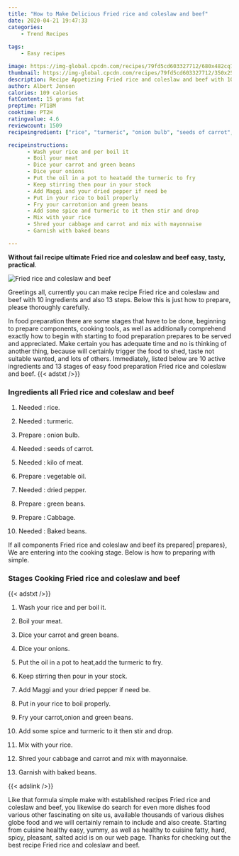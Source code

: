```yaml
---
title: "How to Make Delicious Fried rice and coleslaw and beef"
date: 2020-04-21 19:47:33
categories:
    - Trend Recipes
    
tags:
    - Easy recipes

image: https://img-global.cpcdn.com/recipes/79fd5cd603327712/680x482cq70/fried-rice-and-coleslaw-and-beef-recipe-main-photo.jpg
thumbnail: https://img-global.cpcdn.com/recipes/79fd5cd603327712/350x250cq70/fried-rice-and-coleslaw-and-beef-recipe-main-photo.jpg
description: Recipe Appetizing Fried rice and coleslaw and beef with 10 ingredients and 13 stages of easy cooking.
author: Albert Jensen
calories: 109 calories
fatContent: 15 grams fat
preptime: PT18M
cooktime: PT2H
ratingvalue: 4.6
reviewcount: 1509
recipeingredient: ["rice", "turmeric", "onion bulb", "seeds of carrot", "kilo of meat", "vegetable oil", "dried pepper", "green beans", "Cabbage", "Baked beans"]

recipeinstructions: 
      - Wash your rice and per boil it 
      - Boil your meat 
      - Dice your carrot and green beans 
      - Dice your onions 
      - Put the oil in a pot to heatadd the turmeric to fry 
      - Keep stirring then pour in your stock 
      - Add Maggi and your dried pepper if need be 
      - Put in your rice to boil properly 
      - Fry your carrotonion and green beans 
      - Add some spice and turmeric to it then stir and drop 
      - Mix with your rice 
      - Shred your cabbage and carrot and mix with mayonnaise 
      - Garnish with baked beans

---
```




**Without fail recipe ultimate Fried rice and coleslaw and beef easy, tasty, practical**. 


![Fried rice and coleslaw and beef](https://img-global.cpcdn.com/recipes/79fd5cd603327712/680x482cq70/fried-rice-and-coleslaw-and-beef-recipe-main-photo.jpg "Fried rice and coleslaw and beef")




Greetings all, currently you can make recipe Fried rice and coleslaw and beef with 10 ingredients and also 13 steps. Below this is just how to prepare, please thoroughly carefully.

In food preparation there are some stages that have to be done, beginning to prepare components, cooking tools, as well as additionally comprehend exactly how to begin with starting to food preparation prepares to be served and appreciated. Make certain you has adequate time and no is thinking of another thing, because will certainly trigger the food to shed, taste not suitable wanted, and lots of others. Immediately, listed below are 10 active ingredients and 13 stages of easy food preparation Fried rice and coleslaw and beef.
{{< adstxt />}}

### Ingredients all Fried rice and coleslaw and beef


1. Needed  : rice.

1. Needed  : turmeric.

1. Prepare  : onion bulb.

1. Needed  : seeds of carrot.

1. Needed  : kilo of meat.

1. Prepare  : vegetable oil.

1. Needed  : dried pepper.

1. Prepare  : green beans.

1. Prepare  : Cabbage.

1. Needed  : Baked beans.



If all components Fried rice and coleslaw and beef its prepared| prepares}, We are entering into the cooking stage. Below is how to preparing with simple.

### Stages Cooking Fried rice and coleslaw and beef

{{< adstxt />}}


1. Wash your rice and per boil it.



1. Boil your meat.



1. Dice your carrot and green beans.



1. Dice your onions.



1. Put the oil in a pot to heat,add the turmeric to fry.



1. Keep stirring then pour in your stock.



1. Add Maggi and your dried pepper if need be.



1. Put in your rice to boil properly.



1. Fry your carrot,onion and green beans.



1. Add some spice and turmeric to it then stir and drop.



1. Mix with your rice.



1. Shred your cabbage and carrot and mix with mayonnaise.



1. Garnish with baked beans.





{{< adslink />}}

Like that formula simple make with established recipes Fried rice and coleslaw and beef, you likewise do search for even more dishes food various other fascinating on site us, available thousands of various dishes globe food and we will certainly remain to include and also create. Starting from cuisine healthy easy, yummy, as well as healthy to cuisine fatty, hard, spicy, pleasant, salted acid is on our web page. Thanks for checking out the best recipe Fried rice and coleslaw and beef.
